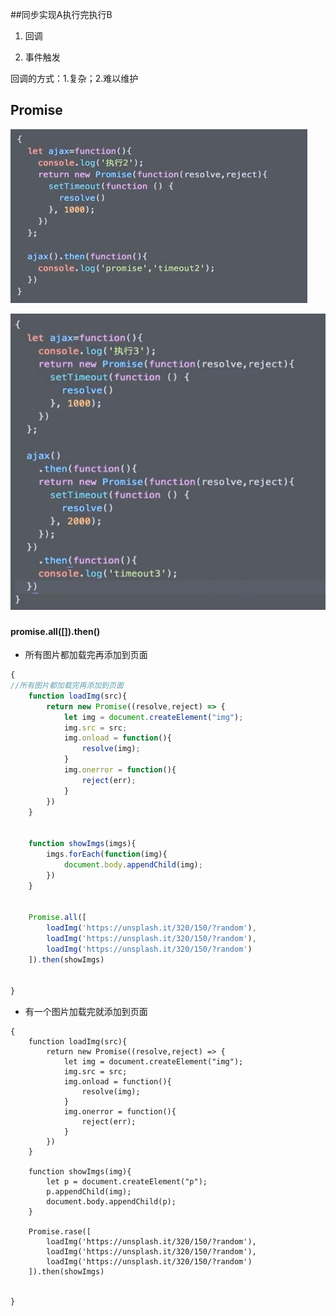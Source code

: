 ##同步实现A执行完执行B

1. 回调

2. 事件触发

回调的方式：1.复杂；2.难以维护

## 

## 

## Promise

![](/assets/360截图20171113143351561.jpg)

![](/assets/360截图20171113152805136.jpg)

### 

### 

#### promise.all([]).then()

- 所有图片都加载完再添加到页面

```js
{
//所有图片都加载完再添加到页面
    function loadImg(src){
        return new Promise((resolve,reject) => {
            let img = document.createElement("img");
            img.src = src;
            img.onload = function(){
                resolve(img);
            }
            img.onerror = function(){
                reject(err);
            }
        })
    } 
    
    
    function showImgs(imgs){
        imgs.forEach(function(img){
            document.body.appendChild(img);
        })
    }
        
        
    Promise.all([
        loadImg('https://unsplash.it/320/150/?random'),
        loadImg('https://unsplash.it/320/150/?random'),
        loadImg('https://unsplash.it/320/150/?random')
    ]).then(showImgs)


}
```


- 有一个图片加载完就添加到页面

```
{
    function loadImg(src){
        return new Promise((resolve,reject) => {
            let img = document.createElement("img");
            img.src = src;
            img.onload = function(){
                resolve(img);
            }
            img.onerror = function(){
                reject(err);
            }
        })
    }
    
    function showImgs(img){
        let p = document.createElement("p");
        p.appendChild(img);
        document.body.appendChild(p);
    }

    Promise.rase([
        loadImg('https://unsplash.it/320/150/?random'),
        loadImg('https://unsplash.it/320/150/?random'),
        loadImg('https://unsplash.it/320/150/?random')        
    ]).then(showImgs)


}
```













